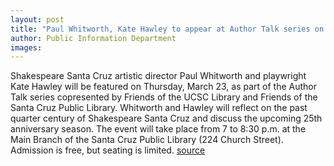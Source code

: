 ```yaml
---
layout: post
title: "Paul Whitworth, Kate Hawley to appear at Author Talk series on March 23"
author: Public Information Department
images:
---
```


Shakespeare Santa Cruz artistic director Paul Whitworth and playwright Kate Hawley will be featured on Thursday, March 23, as part of the Author Talk series copresented by Friends of the UCSC Library and Friends of the Santa Cruz Public Library. Whitworth and Hawley will reflect on the past quarter century of Shakespeare Santa Cruz and discuss the upcoming 25th anniversary season. The event will take place from 7 to 8:30 p.m. at the Main Branch of the Santa Cruz Public Library (224 Church Street). Admission is free, but seating is limited.
[source](http://www1.ucsc.edu/currents/05-06/03-20/brief-library.asp "Permalink to brief-library")
